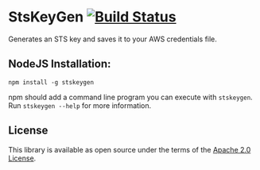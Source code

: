 # StsKeyGen [![Build Status](https://travis-ci.org/Cimpress-MCP/stskeygen.svg?branch=master)](https://travis-ci.org/Cimpress-MCP/sqs-streams)

Generates an STS key and saves it to your AWS credentials file.

## NodeJS Installation:

```shell
npm install -g stskeygen
```

npm should add a command line program you can execute with `stskeygen`. Run `stskeygen --help` for more information.

## License

This library is available as open source under the terms of the [Apache 2.0 License](https://opensource.org/licenses/apache-2.0).
